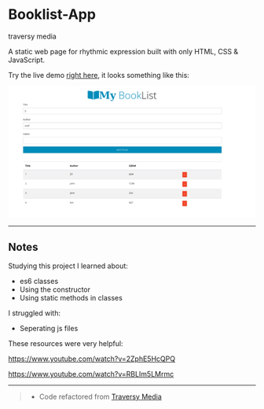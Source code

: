 # Booklist-App
traversy media

A static web page for rhythmic expression built with only HTML, CSS & JavaScript.

Try the live demo [right here](https://ayseakyol.github.io/booklist-app/#), it looks something like this:

[![book list screen shot](./myBookList.png)](https://github.com/ayseakyol/booklist-app)

---

## Notes

Studying this project I learned about:

* es6 classes
* Using the constructor
* Using static methods in classes


I struggled with:

* Seperating js files 


These resources were very helpful:

https://www.youtube.com/watch?v=2ZphE5HcQPQ

https://www.youtube.com/watch?v=RBLIm5LMrmc

---

> * Code refactored from [Traversy Media](https://www.youtube.com/watch?v=JaMCxVWtW58t)

